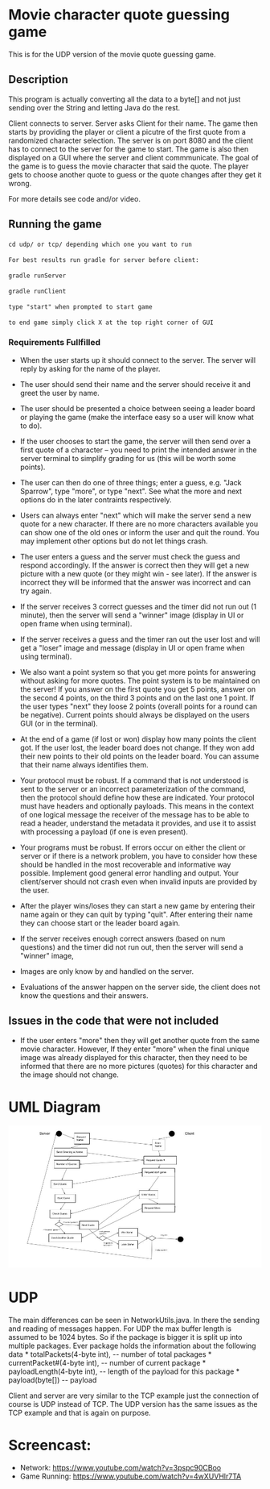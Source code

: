 # Movie character quote guessing game
This is for the UDP version of the movie quote guessing game.  


## Description

This program is  actually converting all the data to a byte[] and not just sending over the String and letting Java do the rest.

Client connects to server. Server asks Client for their name. The game then starts by providing the player or client a picutre of the first quote from a randomized character selection. The server is on port 8080 and the client has to connect to the server for the game to start. The game is also then displayed on a GUI where the server and client commmunicate. The goal of the game is to guess the movie character that said the quote. The player gets to choose another quote to guess or the quote changes after they get it wrong.

For more details see code and/or video.


## Running the game

`cd udp/ or tcp/ depending which one you want to run`

`For best results run gradle for server before client:`

`gradle runServer`

`gradle runClient`

`type "start" when prompted to start game`

`to end game simply click X at the top right corner of GUI`

### Requirements Fullfilled

*	When the user starts up it should connect to the server. The server will
	reply by asking for the name of the player.

*	The user should send their name and the server should receive it and greet
	the user by name.
	
*	The user should be presented a choice between seeing a leader board or
	playing the game (make the interface easy so a user will know what to do).	

*	If the user chooses to start the game, the server will then send over a first
	quote of a character – you need to print the intended answer in the server terminal
	to simplify grading for us (this will be worth some points).

* The user can then do one of three things; enter a guess, e.g. "Jack
  Sparrow", type "more", or type "next". See what the more and next options do in
  the later contraints respectively.
  
* Users can always enter "next" which will make the server send a new
  quote for a new character. If there are no more characters available you can show
  one of the old ones or inform the user and quit the round. You may implement other
  options but do not let things crash.  

*	The user enters a guess and the server must check the guess and respond
	accordingly. If the answer is correct then they will get a new picture with a new
	quote (or they might win - see later). If the answer is incorrect they will be informed
	that the answer was incorrect and can try again.

*	If the server receives 3 correct guesses and the timer did not run out (1
	minute), then the server will send a "winner" image (display in UI or open frame
	when using terminal).

*	If the server receives a guess and the timer ran out the user lost and will
	get a "loser" image and message (display in UI or open frame when using terminal).
  
* We also want a point system so that you get more points for answering
  without asking for more quotes. The point system is to be maintained on the server!
  If you answer on the first quote you get 5 points, answer on the second 4 points, on
  the third 3 points and on the last one 1 point. If the user types "next" they loose
  2 points (overall points for a round can be negative). Current points should always
  be displayed on the users GUI (or in the terminal).  
  
* At the end of a game (if lost or won) display how many points the client
  got. If the user lost, the leader board does not change. If they won add their new
  points to their old points on the leader board. You can assume that their name
  always identifies them.  

*	Your protocol must be robust. If a command that is not understood
	is sent to the server or an incorrect parameterization of the command, then the
	protocol should define how these are indicated. Your protocol must have headers
	and optionally payloads. This means in the context of one logical message the
	receiver of the message has to be able to read a header, understand the metadata
	it provides, and use it to assist with processing a payload (if one is even present).

*	Your programs must be robust. If errors occur on either the client or server
	or if there is a network problem, you have to consider how these should be handled
	in the most recoverable and informative way possible. Implement good general error
	handling and output. Your client/server should not crash even when invalid inputs
	are provided by the user.

*	After the player wins/loses they can start a new game by entering their
	name again or they can quit by typing "quit". After entering their name they can
	choose start or the leader board again.

*	If the server receives enough correct answers (based on num questions)
	and the timer did not run out, then the server will send a "winner" image,

*	Images are only know by and handled on the server.

*	Evaluations of the answer happen on the server side, the client
	does not know the questions and their answers.  
   
## Issues in the code that were not included

* If the user enters "more" then they will get another quote from the same
  movie character. However, If they enter "more" when the final unique image was
  already displayed for this character, then they need to be informed that there are
  no more pictures (quotes) for this character and the image should not change.

# UML Diagram
![](img/jpg/uml.jpg)

# UDP

The main differences can be seen in NetworkUtils.java. In there the sending and reading of messages happen. For UDP the max buffer length is assumed to be 1024 bytes. So if the package is bigger it is split up into multiple packages. Ever package holds the information about the following data
     *   totalPackets(4-byte int),  -- number of total packages
     *   currentPacket#(4-byte int),  -- number of current package
     *   payloadLength(4-byte int), -- length of the payload for this package
     *   payload(byte[]) -- payload

Client and server are very similar to the TCP example just the connection of course is UDP instead of TCP. The UDP version has the same issues as the TCP example and that is again on purpose. 

# Screencast: 

- Network: https://www.youtube.com/watch?v=3pspc90CBoo
- Game Running: https://www.youtube.com/watch?v=4wXUVHlr7TA
